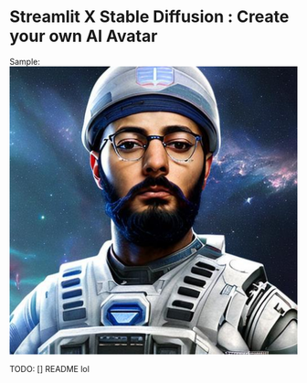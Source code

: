# Streamlit X Stable Diffusion : Create your own AI Avatar

Sample:
![image](image.jpeg)

TODO:
[] README lol
